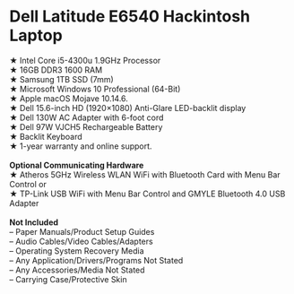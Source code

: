 # Dell Latitude E6540 Hackintosh Laptop<br>
★ Intel Core i5-4300u 1.9GHz Processor<br>
★ 16GB DDR3 1600 RAM<br>
★ Samsung 1TB SSD (7mm)<br>
★ Microsoft Windows 10 Professional (64-Bit)<br>
★ Apple macOS Mojave 10.14.6.<br>
★ Dell 15.6-inch HD (1920×1080) Anti-Glare LED-backlit display<br>
★ Dell 130W AC Adapter with 6-foot cord<br>
★ Dell 97W VJCH5 Rechargeable Battery<br>
★ Backlit Keyboard<br>
★ 1-year warranty and online support.<br>
<br>
<strong>Optional Communicating Hardware</strong><br>
★ Atheros 5GHz Wireless WLAN WiFi with Bluetooth Card with Menu Bar Control or<br>
★ TP-Link USB WiFi with Menu Bar Control and GMYLE Bluetooth 4.0 USB Adapter<br>
<br>
<strong>Not Included</strong><br>
– Paper Manuals/Product Setup Guides<br>
– Audio Cables/Video Cables/Adapters<br>
– Operating System Recovery Media<br>
– Any Application/Drivers/Programs Not Stated<br>
– Any Accessories/Media Not Stated<br>
– Carrying Case/Protective Skin<br>
